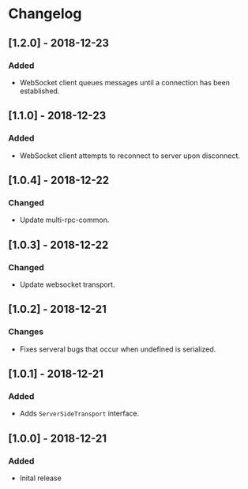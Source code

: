 # Changelog

## [1.2.0] - 2018-12-23
### Added
- WebSocket client queues messages until a connection has been established.

## [1.1.0] - 2018-12-23
### Added
- WebSocket client attempts to reconnect to server upon disconnect.

## [1.0.4] - 2018-12-22
### Changed
- Update multi-rpc-common.

## [1.0.3] - 2018-12-22
### Changed
- Update websocket transport.

## [1.0.2] - 2018-12-21
### Changes
- Fixes serveral bugs that occur when undefined is serialized.

## [1.0.1] - 2018-12-21
### Added
- Adds `ServerSideTransport` interface.

## [1.0.0] - 2018-12-21
### Added
- Inital release